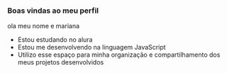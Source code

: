 ### Boas vindas ao meu perfil 

ola meu nome e mariana

- Estou estudando no alura
- Estou me desenvolvendo na linguagem JavaScript
- Utilizo esse espaço para minha organização e compartilhamento dos meus projetos desenvolvidos
  


